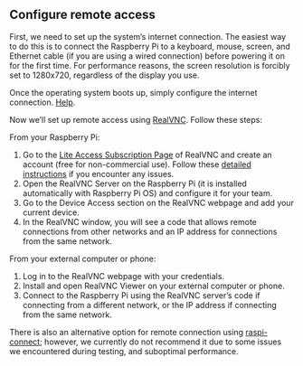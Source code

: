 ## Configure remote access

First, we need to set up the system’s internet connection. The easiest way to do this is to connect the Raspberry Pi to a keyboard, mouse, screen, and Ethernet cable (if you are using a wired connection) before powering it on for the first time. For performance reasons, the screen resolution is forcibly set to 1280x720, regardless of the display you use.

Once the operating system boots up, simply configure the internet connection. [Help][HELP].

Now we’ll set up remote access using [RealVNC][REAL]. Follow these steps:

From your Raspberry Pi:
1.	Go to the [Lite Access Subscription Page][LITE] of RealVNC and create an account (free for non-commercial use). Follow these [detailed instructions][INSTRUCTIONS] if you encounter any issues.
2.	Open the RealVNC Server on the Raspberry Pi (it is installed automatically with Raspberry Pi OS) and configure it for your team.
3.	Go to the Device Access section on the RealVNC webpage and add your current device.
4.	In the RealVNC window, you will see a code that allows remote connections from other networks and an IP address for connections from the same network.

From your external computer or phone:
1.	Log in to the RealVNC webpage with your credentials.
2.	Install and open RealVNC Viewer on your external computer or phone.
3.	Connect to the Raspberry Pi using the RealVNC server’s code if connecting from a different network, or the IP address if connecting from the same network.

There is also an alternative option for remote connection using [raspi-connect][RASPI]; however, we currently do not recommend it due to some issues we encountered during testing, and suboptimal performance.

[HELP]: https://projects.raspberrypi.org/en/projects/raspberry-pi-using/3
[REAL]: https://www.realvnc.com/en/
[LITE]: https://www.realvnc.com/en/connect/plan/lite/
[INSTRUCTIONS]: https://help.realvnc.com/hc/en-us/articles/360029619052-Activating-a-RealVNC-Connect-Lite-subscription
[RASPI]: https://www.raspberrypi.com/software/connect/

<br>
